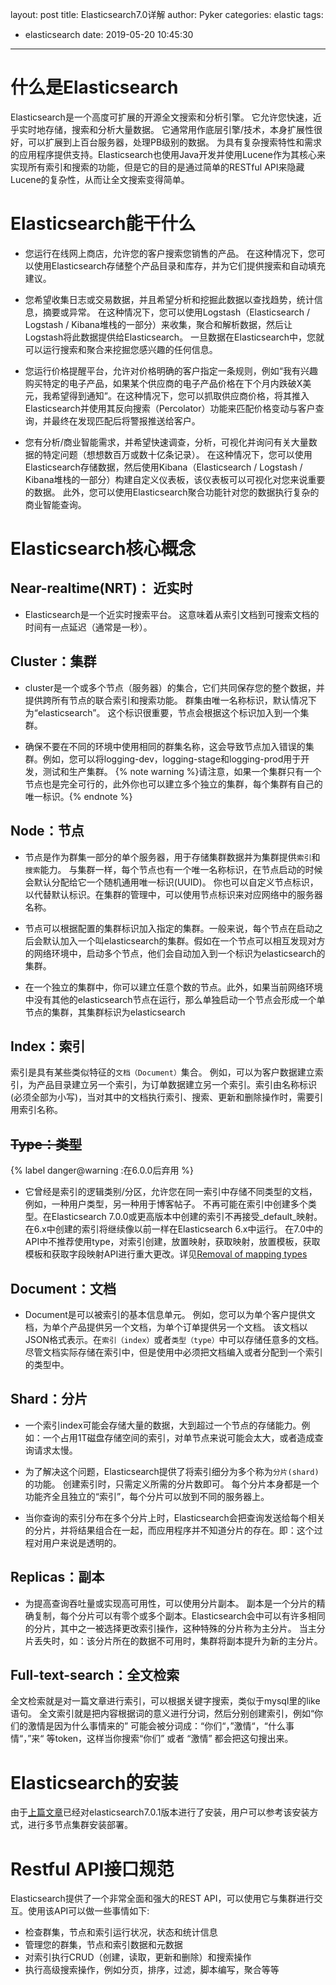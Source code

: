 layout: post
title: Elasticsearch7.0详解
author: Pyker
categories: elastic
tags:
  - elasticsearch
date: 2019-05-20 10:45:30
---

# 什么是Elasticsearch
Elasticsearch是一个高度可扩展的开源全文搜索和分析引擎。 它允许您快速，近乎实时地存储，搜索和分析大量数据。 它通常用作底层引擎/技术，本身扩展性很好，可以扩展到上百台服务器，处理PB级别的数据。 为具有复杂搜索特性和需求的应用程序提供支持。Elasticsearch也使用Java开发并使用Lucene作为其核心来实现所有索引和搜索的功能，但是它的目的是通过简单的RESTful API来隐藏Lucene的复杂性，从而让全文搜索变得简单。

# Elasticsearch能干什么
* 您运行在线网上商店，允许您的客户搜索您销售的产品。 在这种情况下，您可以使用Elasticsearch存储整个产品目录和库存，并为它们提供搜索和自动填充建议。

* 您希望收集日志或交易数据，并且希望分析和挖掘此数据以查找趋势，统计信息，摘要或异常。 在这种情况下，您可以使用Logstash（Elasticsearch / Logstash / Kibana堆栈的一部分）来收集，聚合和解析数据，然后让Logstash将此数据提供给Elasticsearch。 一旦数据在Elasticsearch中，您就可以运行搜索和聚合来挖掘您感兴趣的任何信息。

* 您运行价格提醒平台，允许对价格明确的客户指定一条规则，例如“我有兴趣购买特定的电子产品，如果某个供应商的电子产品价格在下个月内跌破X美元，我希望得到通知”。在这种情况下，您可以抓取供应商价格，将其推入Elasticsearch并使用其反向搜索（Percolator）功能来匹配价格变动与客户查询，并最终在发现匹配后将警报推送给客户。

* 您有分析/商业智能需求，并希望快速调查，分析，可视化并询问有关大量数据的特定问题（想想数百万或数十亿条记录）。 在这种情况下，您可以使用Elasticsearch存储数据，然后使用Kibana（Elasticsearch / Logstash / Kibana堆栈的一部分）构建自定义仪表板，该仪表板可以可视化对您来说重要的数据。 此外，您可以使用Elasticsearch聚合功能针对您的数据执行复杂的商业智能查询。

# Elasticsearch核心概念
## Near-realtime(NRT)： 近实时
* Elasticsearch是一个近实时搜索平台。 这意味着从索引文档到可搜索文档的时间有一点延迟（通常是一秒）。

## Cluster：集群
* cluster是一个或多个节点（服务器）的集合，它们共同保存您的整个数据，并提供跨所有节点的联合索引和搜索功能。 群集由唯一名称标识，默认情况下为“elasticsearch”。 这个标识很重要，节点会根据这个标识加入到一个集群。

* 确保不要在不同的环境中使用相同的群集名称，这会导致节点加入错误的集群。例如，您可以将logging-dev，logging-stage和logging-prod用于开发，测试和生产集群。
{% note warning %}请注意，如果一个集群只有一个节点也是完全可行的，此外你也可以建立多个独立的集群，每个集群有自己的唯一标识。{% endnote %}

## Node：节点
* 节点是作为群集一部分的单个服务器，用于存储集群数据并为集群提供`索引`和`搜索`能力。 与集群一样，每个节点也有一个唯一名称标识，在节点启动的时候会默认分配给它一个随机通用唯一标识(UUID)。 你也可以自定义节点标识，以代替默认标识。在集群的管理中，可以使用节点标识来对应网络中的服务器名称。

* 节点可以根据配置的集群标识加入指定的集群。一般来说，每个节点在启动之后会默认加入一个叫elasticsearch的集群。假如在一个节点可以相互发现对方的网络环境中，启动多个节点，他们会自动加入到一个标识为elasticsearch的集群。

* 在一个独立的集群中，你可以建立任意个数的节点。此外，如果当前网络环境中没有其他的elasticsearch节点在运行，那么单独启动一个节点会形成一个单节点的集群，其集群标识为elasticsearch

## Index：索引
索引是具有某些类似特征的`文档（Document）`集合。 例如，可以为客户数据建立索引，为产品目录建立另一个索引，为订单数据建立另一个索引。索引由名称标识(必须全部为小写)，当对其中的文档执行索引、搜索、更新和删除操作时，需要引用索引名称。

## ~~Type：类型~~
{% label danger@warning :在6.0.0后弃用 %}

* 它曾经是索引的逻辑类别/分区，允许您在同一索引中存储不同类型的文档，例如，一种用户类型，另一种用于博客帖子。 不再可能在索引中创建多个类型。在Elasticsearch 7.0.0或更高版本中创建的索引不再接受_default_映射。 在6.x中创建的索引将继续像以前一样在Elasticsearch 6.x中运行。 在7.0中的API中不推荐使用type，对索引创建，放置映射，获取映射，放置模板，获取模板和获取字段映射API进行重大更改。详见[Removal of mapping types](https://www.elastic.co/guide/en/elasticsearch/reference/current/removal-of-types.html)

## Document：文档
* Document是可以被索引的基本信息单元。 例如，您可以为单个客户提供文档，为单个产品提供另一个文档，为单个订单提供另一个文档。 该文档以JSON格式表示。在`索引（index）`或者`类型（type）`中可以存储任意多的文档。尽管文档实际存储在索引中，但是使用中必须把文档编入或者分配到一个索引的类型中。

## Shard：分片
* 一个索引index可能会存储大量的数据，大到超过一个节点的存储能力。例如：一个占用1T磁盘存储空间的索引，对单节点来说可能会太大，或者造成查询请求太慢。

* 为了解决这个问题，Elasticsearch提供了将索引细分为多个称为`分片(shard)`的功能。 创建索引时，只需定义所需的分片数即可。 每个分片本身都是一个功能齐全且独立的“索引”，每个分片可以放到不同的服务器上。

* 当你查询的索引分布在多个分片上时，Elasticsearch会把查询发送给每个相关的分片，并将结果组合在一起，而应用程序并不知道分片的存在。即：这个过程对用户来说是透明的。

## Replicas：副本
* 为提高查询吞吐量或实现高可用性，可以使用分片副本。 副本是一个分片的精确复制，每个分片可以有零个或多个副本。Elasticsearch会中可以有许多相同的分片，其中之一被选择更改索引操作，这种特殊的分片称为主分片。 当主分片丢失时，如：该分片所在的数据不可用时，集群将副本提升为新的主分片。

## Full-text-search：全文检索
全文检索就是对一篇文章进行索引，可以根据关键字搜索，类似于mysql里的like语句。 全文索引就是把内容根据词的意义进行分词，然后分别创建索引，例如“你们的激情是因为什么事情来的” 可能会被分词成：“你们“，”激情“，“什么事情“，”来“ 等token，这样当你搜索“你们” 或者 “激情” 都会把这句搜出来。

# Elasticsearch的安装
由于[上篇文章](https://www.ipyker.com/2019/03/15/install-efk.html)已经对elasticsearch7.0.1版本进行了安装，用户可以参考该安装方式，进行多节点集群安装部署。

# Restful API接口规范
Elasticsearch提供了一个非常全面和强大的REST API，可以使用它与集群进行交互。使用该API可以做一些事情如下:
* 检查群集，节点和索引运行状况，状态和统计信息
* 管理您的群集，节点和索引数据和元数据
* 对索引执行CRUD（创建，读取，更新和删除）和搜索操作
* 执行高级搜索操作，例如分页，排序，过滤，脚本编写，聚合等等